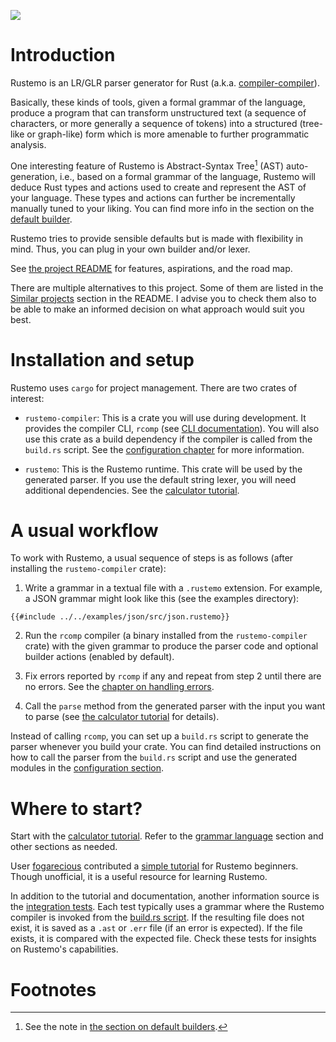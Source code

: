 ![](https://raw.githubusercontent.com/igordejanovic/rustemo/main/art/rustemo-logo-small.jpg)

# Introduction

Rustemo is an LR/GLR parser generator for Rust (a.k.a.
[compiler-compiler](https://en.wikipedia.org/wiki/Compiler-compiler)).

Basically, these kinds of tools, given a formal grammar of the language, produce
a program that can transform unstructured text (a sequence of characters, or
more generally a sequence of tokens) into a structured (tree-like or graph-like)
form which is more amenable to further programmatic analysis.

One interesting feature of Rustemo is Abstract-Syntax Tree[^ast] (AST)
auto-generation, i.e., based on a formal grammar of the language, Rustemo will
deduce Rust types and actions used to create and represent the AST of your
language. These types and actions can further be incrementally manually tuned to
your liking. You can find more info in the section on the [default
builder](builders.md#default-builder).

Rustemo tries to provide sensible defaults but is made with flexibility in mind.
Thus, you can plug in your own builder and/or lexer.

See [the project
README](https://github.com/igordejanovic/rustemo/blob/main/README.md) for
features, aspirations, and the road map.

There are multiple alternatives to this project. Some of them are listed in the
[Similar projects](https://github.com/igordejanovic/rustemo/#similar-projects)
section in the README. I advise you to check them also to be able to make an
informed decision on what approach would suit you best.

# Installation and setup

Rustemo uses `cargo` for project management. There are two crates of interest:

- `rustemo-compiler`: This is a crate you will use during development. It
  provides the compiler CLI, `rcomp` (see [CLI documentation](./cli.md)). You
  will also use this crate as a build dependency if the compiler is called from
  the `build.rs` script. See the [configuration chapter](./configuration.md) for
  more information.

- `rustemo`: This is the Rustemo runtime. This crate will be used by the
  generated parser. If you use the default string lexer, you will need
  additional dependencies. See the [calculator
  tutorial](./tutorials/calculator/calculator.md).

# A usual workflow

To work with Rustemo, a usual sequence of steps is as follows (after installing
the `rustemo-compiler` crate):

1. Write a grammar in a textual file with a `.rustemo` extension. For example, a
   JSON grammar might look like this (see the examples directory):

```
{{#include ../../examples/json/src/json.rustemo}}
```

2. Run the `rcomp` compiler (a binary installed from the `rustemo-compiler`
   crate) with the given grammar to produce the parser code and optional builder
   actions (enabled by default).
   
3. Fix errors reported by `rcomp` if any and repeat from step 2 until there are
   no errors. See the [chapter on handling
   errors](./handling_errors/handling_errors.md).

4. Call the `parse` method from the generated parser with the input you want to
   parse (see [the calculator tutorial](./tutorials/calculator/calculator.md)
   for details).
   
Instead of calling `rcomp`, you can set up a `build.rs` script to generate the
parser whenever you build your crate. You can find detailed instructions on how
to call the parser from the `build.rs` script and use the generated modules in
the [configuration section](configuration.md).

# Where to start?

Start with the [calculator tutorial](./tutorials/calculator/calculator.md).
Refer to the [grammar language](grammar_language.md) section and other sections
as needed. 

User [fogarecious](https://github.com/fogarecious) contributed a [simple
tutorial](https://github.com/fogarecious/rustemo_tutorial) for Rustemo
beginners. Though unofficial, it is a useful resource for learning Rustemo.

In addition to the tutorial and documentation, another information source is the
[integration tests](https://github.com/igordejanovic/rustemo/tree/main/tests).
Each test typically uses a grammar where the Rustemo compiler is invoked from
the [build.rs
script](https://github.com/igordejanovic/rustemo/blob/main/tests/build.rs). If
the resulting file does not exist, it is saved as a `.ast` or `.err` file (if an
error is expected). If the file exists, it is compared with the expected file.
Check these tests for insights on Rustemo's capabilities.

# Footnotes

[^ast]: See the note in [the section on default builders](builders.md#default-builder).
